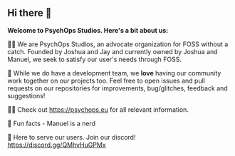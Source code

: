 ## Hi there 👋

**Welcome to PsychOps Studios. Here's a bit about us:**

🙋‍♀️ We are PsychOps Studios, an advocate organization for FOSS without a catch. Founded by Joshua and Jay and currently owned by Joshua and Manuel, we seek to satisfy our user's needs through FOSS.

🌈 While we do have a development team, we **love** having our community work together on our projects too. Feel free to open issues and pull requests on our repositories for improvements, bug/glitches, feedback and suggestions!

👩‍💻 Check out https://psychops.eu for all relevant information.

🍿 Fun facts - Manuel is a nerd

🧙 Here to serve our users. Join our discord! https://discord.gg/QMhvHuGPMx
